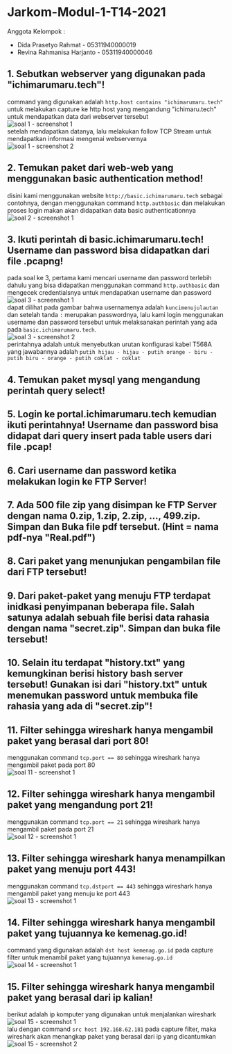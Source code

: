# Jarkom-Modul-1-T14-2021

Anggota Kelompok :
- Dida Prasetyo Rahmat - 05311940000019 
- Revina Rahmanisa Harjanto - 05311940000046 

## 1. Sebutkan webserver yang digunakan pada "ichimarumaru.tech"!
command yang digunakan adalah `http.host contains "ichimarumaru.tech"` untuk melakukan capture ke http host yang mengandung "ichimaru.tech" untuk mendapatkan data dari webserver tersebut  
![soal 1 - screenshot 1](https://media.discordapp.net/attachments/889487853267083274/889488432458518538/unknown.png)  
setelah mendapatkan datanya, lalu melakukan follow TCP Stream untuk mendapatkan informasi mengenai webservernya  
![soal 1 - screenshot 2](https://media.discordapp.net/attachments/889487853267083274/889487918043901952/unknown.png)  

## 2. Temukan paket dari web-web yang menggunakan basic authentication method!
disini kami menggunakan website `http://basic.ichimarumaru.tech` sebagai contohnya, dengan menggunakan command `http.authbasic` dan melakukan proses login makan akan didapatkan data basic authenticationnya  
![soal 2 - screenshot 1](https://media.discordapp.net/attachments/889487853267083274/889498208848453693/unknown.png)  

## 3. Ikuti perintah di basic.ichimarumaru.tech! Username dan password bisa didapatkan dari file .pcapng!
pada soal ke 3, pertama kami mencari username dan password terlebih dahulu yang bisa didapatkan menggunakan command `http.authbasic` dan mengecek credentialsnya untuk mendapatkan username dan password  
![soal 3 - screenshot 1](https://media.discordapp.net/attachments/889487853267083274/889499574933278730/unknown.png)  
dapat dilihat pada gambar bahwa usernamenya adalah `kuncimenujulautan` dan setelah tanda `:` merupakan passwordnya, lalu kami login menggunakan username dan password tersebut untuk melaksanakan perintah yang ada pada `basic.ichimarumaru.tech`.  
![soal 3 - screenshot 2](https://media.discordapp.net/attachments/889487853267083274/890920764172283994/unknown.png)  
perintahnya adalah untuk menyebutkan urutan konfigurasi kabel T568A yang jawabannya adalah `putih hijau - hijau - putih orange - biru - putih biru - orange - putih coklat - coklat`  

## 4. Temukan paket mysql yang mengandung perintah query select!

## 5. Login ke portal.ichimarumaru.tech kemudian ikuti perintahnya! Username dan password bisa didapat dari query insert pada table users dari file .pcap!

## 6. Cari username dan password ketika melakukan login ke FTP Server!

## 7. Ada 500 file zip yang disimpan ke FTP Server dengan nama 0.zip, 1.zip, 2.zip, ..., 499.zip. Simpan dan Buka file pdf tersebut. (Hint = nama pdf-nya "Real.pdf")

## 8. Cari paket yang menunjukan pengambilan file dari FTP tersebut!

## 9. Dari paket-paket yang menuju FTP terdapat inidkasi penyimpanan beberapa file. Salah satunya adalah sebuah file berisi data rahasia dengan nama "secret.zip". Simpan dan buka file tersebut!

## 10. Selain itu terdapat "history.txt" yang kemungkinan berisi history bash server tersebut! Gunakan isi dari "history.txt" untuk menemukan password untuk membuka file rahasia yang ada di "secret.zip"!

## 11. Filter sehingga wireshark hanya mengambil paket yang berasal dari port 80!
menggunakan command `tcp.port == 80` sehingga wireshark hanya mengambil paket pada port 80  
![soal 11 - screenshot 1](https://media.discordapp.net/attachments/889487853267083274/890921561526251580/unknown.png)  

## 12. Filter sehingga wireshark hanya mengambil paket yang mengandung port 21!
menggunakan command `tcp.port == 21` sehingga wireshark hanya mengambil paket pada port 21  
![soal 12 - screenshot 1](https://cdn.discordapp.com/attachments/889487853267083274/890921957619548180/unknown.png)  

## 13. Filter sehingga wireshark hanya menampilkan paket yang menuju port 443!
menggunakan command `tcp.dstport == 443` sehingga wireshark hanya mengambil paket yang menuju ke port 443  
![soal 13 - screenshot 1](https://media.discordapp.net/attachments/889487853267083274/890922245491413052/unknown.png)  

## 14. Filter sehingga wireshark hanya mengambil paket yang tujuannya ke kemenag.go.id!
command yang digunakan adalah `dst host kemenag.go.id` pada capture filter untuk menambil paket yang tujuannya `kemenag.go.id`  
![soal 14 - screenshot 1](https://media.discordapp.net/attachments/889487853267083274/890922524605579314/unknown.png)  

## 15. Filter sehingga wireshark hanya mengambil paket yang berasal dari ip kalian!
berikut adalah ip komputer yang digunakan untuk menjalankan wireshark  
![soal 15 - screenshot 1](https://cdn.discordapp.com/attachments/889487853267083274/890922701013811210/unknown.png)  
lalu dengan command `src host 192.168.62.181` pada capture filter, maka wireshark akan menangkap paket yang berasal dari ip yang dicantumkan  
![soal 15 - screenshot 2](https://media.discordapp.net/attachments/889487853267083274/890923087107850291/unknown.png)  